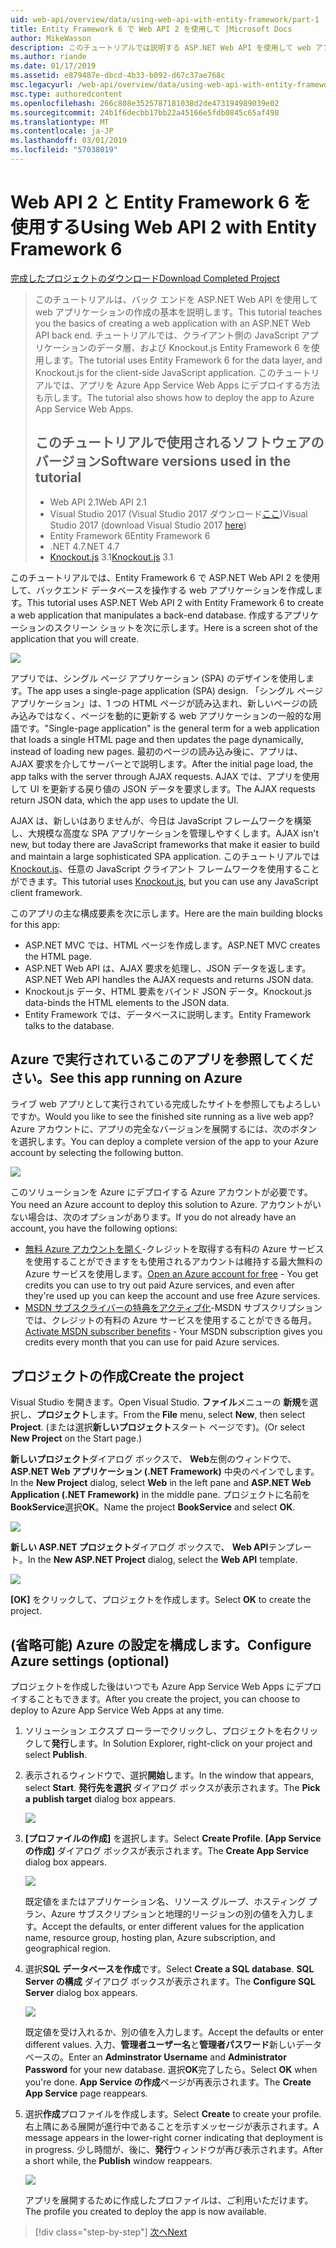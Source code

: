 ```yaml
---
uid: web-api/overview/data/using-web-api-with-entity-framework/part-1
title: Entity Framework 6 で Web API 2 を使用して |Microsoft Docs
author: MikeWasson
description: このチュートリアルでは説明する ASP.NET Web API を使用して web アプリケーションの作成の基本のバック エンドです。 チュートリアルでは、データ レイアウトの Entity Framework 6 を使用しています.
ms.author: riande
ms.date: 01/17/2019
ms.assetid: e879487e-dbcd-4b33-b092-d67c37ae768c
msc.legacyurl: /web-api/overview/data/using-web-api-with-entity-framework/part-1
msc.type: authoredcontent
ms.openlocfilehash: 266c808e3525787181038d2de473194989039e02
ms.sourcegitcommit: 24b1f6decbb17bb22a45166e5fdb0845c65af498
ms.translationtype: MT
ms.contentlocale: ja-JP
ms.lasthandoff: 03/01/2019
ms.locfileid: "57038019"
---
```

<a name="using-web-api-2-with-entity-framework-6"></a><span data-ttu-id="49a91-104">Web API 2 と Entity Framework 6 を使用する</span><span class="sxs-lookup"><span data-stu-id="49a91-104">Using Web API 2 with Entity Framework 6</span></span>
====================

[<span data-ttu-id="49a91-105">完成したプロジェクトのダウンロード</span><span class="sxs-lookup"><span data-stu-id="49a91-105">Download Completed Project</span></span>](https://github.com/MikeWasson/BookService)

> <span data-ttu-id="49a91-106">このチュートリアルは、バック エンドを ASP.NET Web API を使用して web アプリケーションの作成の基本を説明します。</span><span class="sxs-lookup"><span data-stu-id="49a91-106">This tutorial teaches you the basics of creating a web application with an ASP.NET Web API back end.</span></span> <span data-ttu-id="49a91-107">チュートリアルでは、クライアント側の JavaScript アプリケーションのデータ層、および Knockout.js Entity Framework 6 を使用します。</span><span class="sxs-lookup"><span data-stu-id="49a91-107">The tutorial uses Entity Framework 6 for the data layer, and Knockout.js for the client-side JavaScript application.</span></span> <span data-ttu-id="49a91-108">このチュートリアルでは、アプリを Azure App Service Web Apps にデプロイする方法も示します。</span><span class="sxs-lookup"><span data-stu-id="49a91-108">The tutorial also shows how to deploy the app to Azure App Service Web Apps.</span></span>
>
> ## <a name="software-versions-used-in-the-tutorial"></a><span data-ttu-id="49a91-109">このチュートリアルで使用されるソフトウェアのバージョン</span><span class="sxs-lookup"><span data-stu-id="49a91-109">Software versions used in the tutorial</span></span>
>
> - <span data-ttu-id="49a91-110">Web API 2.1</span><span class="sxs-lookup"><span data-stu-id="49a91-110">Web API 2.1</span></span>
> - <span data-ttu-id="49a91-111">Visual Studio 2017 (Visual Studio 2017 ダウンロード[ここ](https://visualstudio.microsoft.com/downloads/?utm_medium=microsoft&utm_source=docs.microsoft.com&utm_campaign=button+cta&utm_content=download+vs2017))</span><span class="sxs-lookup"><span data-stu-id="49a91-111">Visual Studio 2017 (download Visual Studio 2017 [here](https://visualstudio.microsoft.com/downloads/?utm_medium=microsoft&utm_source=docs.microsoft.com&utm_campaign=button+cta&utm_content=download+vs2017))</span></span>
> - <span data-ttu-id="49a91-112">Entity Framework 6</span><span class="sxs-lookup"><span data-stu-id="49a91-112">Entity Framework 6</span></span>
> - <span data-ttu-id="49a91-113">.NET 4.7</span><span class="sxs-lookup"><span data-stu-id="49a91-113">.NET 4.7</span></span>
> - <span data-ttu-id="49a91-114">[Knockout.js](http://knockoutjs.com/) 3.1</span><span class="sxs-lookup"><span data-stu-id="49a91-114">[Knockout.js](http://knockoutjs.com/) 3.1</span></span>

<span data-ttu-id="49a91-115">このチュートリアルでは、Entity Framework 6 で ASP.NET Web API 2 を使用して、バックエンド データベースを操作する web アプリケーションを作成します。</span><span class="sxs-lookup"><span data-stu-id="49a91-115">This tutorial uses ASP.NET Web API 2 with Entity Framework 6 to create a web application that manipulates a back-end database.</span></span> <span data-ttu-id="49a91-116">作成するアプリケーションのスクリーン ショットを次に示します。</span><span class="sxs-lookup"><span data-stu-id="49a91-116">Here is a screen shot of the application that you will create.</span></span>

[![](part-1/_static/image2.png)](part-1/_static/image1.png)

<span data-ttu-id="49a91-117">アプリでは、シングル ページ アプリケーション (SPA) のデザインを使用します。</span><span class="sxs-lookup"><span data-stu-id="49a91-117">The app uses a single-page application (SPA) design.</span></span> <span data-ttu-id="49a91-118">「シングル ページ アプリケーション」は、1 つの HTML ページが読み込まれ、新しいページの読み込みではなく、ページを動的に更新する web アプリケーションの一般的な用語です。</span><span class="sxs-lookup"><span data-stu-id="49a91-118">"Single-page application" is the general term for a web application that loads a single HTML page and then updates the page dynamically, instead of loading new pages.</span></span> <span data-ttu-id="49a91-119">最初のページの読み込み後に、アプリは、AJAX 要求を介してサーバーとで説明します。</span><span class="sxs-lookup"><span data-stu-id="49a91-119">After the initial page load, the app talks with the server through AJAX requests.</span></span> <span data-ttu-id="49a91-120">AJAX では、アプリを使用して UI を更新する戻り値の JSON データを要求します。</span><span class="sxs-lookup"><span data-stu-id="49a91-120">The AJAX requests return JSON data, which the app uses to update the UI.</span></span>

<span data-ttu-id="49a91-121">AJAX は、新しいはありませんが、今日は JavaScript フレームワークを構築し、大規模な高度な SPA アプリケーションを管理しやすくします。</span><span class="sxs-lookup"><span data-stu-id="49a91-121">AJAX isn't new, but today there are JavaScript frameworks that make it easier to build and maintain a large sophisticated SPA application.</span></span> <span data-ttu-id="49a91-122">このチュートリアルでは[Knockout.js](http://knockoutjs.com/)、任意の JavaScript クライアント フレームワークを使用することができます。</span><span class="sxs-lookup"><span data-stu-id="49a91-122">This tutorial uses [Knockout.js](http://knockoutjs.com/), but you can use any JavaScript client framework.</span></span>

<span data-ttu-id="49a91-123">このアプリの主な構成要素を次に示します。</span><span class="sxs-lookup"><span data-stu-id="49a91-123">Here are the main building blocks for this app:</span></span>

- <span data-ttu-id="49a91-124">ASP.NET MVC では、HTML ページを作成します。</span><span class="sxs-lookup"><span data-stu-id="49a91-124">ASP.NET MVC creates the HTML page.</span></span>
- <span data-ttu-id="49a91-125">ASP.NET Web API は、AJAX 要求を処理し、JSON データを返します。</span><span class="sxs-lookup"><span data-stu-id="49a91-125">ASP.NET Web API handles the AJAX requests and returns JSON data.</span></span>
- <span data-ttu-id="49a91-126">Knockout.js データ、HTML 要素をバインド JSON データ。</span><span class="sxs-lookup"><span data-stu-id="49a91-126">Knockout.js data-binds the HTML elements to the JSON data.</span></span>
- <span data-ttu-id="49a91-127">Entity Framework では、データベースに説明します。</span><span class="sxs-lookup"><span data-stu-id="49a91-127">Entity Framework talks to the database.</span></span>

## <a name="see-this-app-running-on-azure"></a><span data-ttu-id="49a91-128">Azure で実行されているこのアプリを参照してください。</span><span class="sxs-lookup"><span data-stu-id="49a91-128">See this app running on Azure</span></span>

<span data-ttu-id="49a91-129">ライブ web アプリとして実行されている完成したサイトを参照してもよろしいですか。</span><span class="sxs-lookup"><span data-stu-id="49a91-129">Would you like to see the finished site running as a live web app?</span></span> <span data-ttu-id="49a91-130">Azure アカウントに、アプリの完全なバージョンを展開するには、次のボタンを選択します。</span><span class="sxs-lookup"><span data-stu-id="49a91-130">You can deploy a complete version of the app to your Azure account by selecting the following button.</span></span>

[![](http://azuredeploy.net/deploybutton.png)](https://azuredeploy.net/?WT.mc_id=deploy_azure_aspnet&repository=https://github.com/tfitzmac/BookService)

<span data-ttu-id="49a91-131">このソリューションを Azure にデプロイする Azure アカウントが必要です。</span><span class="sxs-lookup"><span data-stu-id="49a91-131">You need an Azure account to deploy this solution to Azure.</span></span> <span data-ttu-id="49a91-132">アカウントがいない場合は、次のオプションがあります。</span><span class="sxs-lookup"><span data-stu-id="49a91-132">If you do not already have an account, you have the following options:</span></span>

- <span data-ttu-id="49a91-133">[無料 Azure アカウントを開く](https://azure.microsoft.com/pricing/free-trial/?WT.mc_id=A443DD604)-クレジットを取得する有料の Azure サービスを使用することができますをも使用されるアカウントは維持する最大無料の Azure サービスを使用します。</span><span class="sxs-lookup"><span data-stu-id="49a91-133">[Open an Azure account for free](https://azure.microsoft.com/pricing/free-trial/?WT.mc_id=A443DD604) - You get credits you can use to try out paid Azure services, and even after they're used up you can keep the account and use free Azure services.</span></span>
- <span data-ttu-id="49a91-134">[MSDN サブスクライバーの特典をアクティブ化](https://azure.microsoft.com/pricing/member-offers/msdn-benefits-details/?WT.mc_id=A443DD604)-MSDN サブスクリプションでは、クレジットの有料の Azure サービスを使用することができる毎月。</span><span class="sxs-lookup"><span data-stu-id="49a91-134">[Activate MSDN subscriber benefits](https://azure.microsoft.com/pricing/member-offers/msdn-benefits-details/?WT.mc_id=A443DD604) - Your MSDN subscription gives you credits every month that you can use for paid Azure services.</span></span>

## <a name="create-the-project"></a><span data-ttu-id="49a91-135">プロジェクトの作成</span><span class="sxs-lookup"><span data-stu-id="49a91-135">Create the project</span></span>

<span data-ttu-id="49a91-136">Visual Studio を開きます。</span><span class="sxs-lookup"><span data-stu-id="49a91-136">Open Visual Studio.</span></span> <span data-ttu-id="49a91-137">**ファイル**メニューの **新規**を選択し、**プロジェクト**します。</span><span class="sxs-lookup"><span data-stu-id="49a91-137">From the **File** menu, select **New**, then select **Project**.</span></span> <span data-ttu-id="49a91-138">(または選択**新しいプロジェクト**スタート ページです)。</span><span class="sxs-lookup"><span data-stu-id="49a91-138">(Or select **New Project** on the Start page.)</span></span>

<span data-ttu-id="49a91-139">**新しいプロジェクト**ダイアログ ボックスで、 **Web**左側のウィンドウで、 **ASP.NET Web アプリケーション (.NET Framework)** 中央のペインでします。</span><span class="sxs-lookup"><span data-stu-id="49a91-139">In the **New Project** dialog, select **Web** in the left pane and **ASP.NET Web Application (.NET Framework)** in the middle pane.</span></span> <span data-ttu-id="49a91-140">プロジェクトに名前を**BookService**選択**OK**。</span><span class="sxs-lookup"><span data-stu-id="49a91-140">Name the project **BookService** and select **OK**.</span></span>

[![](part-1/_static/image11.png)](part-1/_static/image11.png)

<span data-ttu-id="49a91-141">**新しい ASP.NET プロジェクト**ダイアログ ボックスで、 **Web API**テンプレート。</span><span class="sxs-lookup"><span data-stu-id="49a91-141">In the **New ASP.NET Project** dialog, select the **Web API** template.</span></span>

[![](part-1/_static/image12.png)](part-1/_static/image12.png)


<span data-ttu-id="49a91-142">**[OK]** をクリックして、プロジェクトを作成します。</span><span class="sxs-lookup"><span data-stu-id="49a91-142">Select **OK** to create the project.</span></span>

## <a name="configure-azure-settings-optional"></a><span data-ttu-id="49a91-143">(省略可能) Azure の設定を構成します。</span><span class="sxs-lookup"><span data-stu-id="49a91-143">Configure Azure settings (optional)</span></span>

<span data-ttu-id="49a91-144">プロジェクトを作成した後はいつでも Azure App Service Web Apps にデプロイすることもできます。</span><span class="sxs-lookup"><span data-stu-id="49a91-144">After you create the project, you can choose to deploy to Azure App Service Web Apps at any time.</span></span> 

1. <span data-ttu-id="49a91-145">ソリューション エクスプ ローラーでクリックし、プロジェクトを右クリックして**発行**します。</span><span class="sxs-lookup"><span data-stu-id="49a91-145">In Solution Explorer, right-click on your project and select **Publish**.</span></span>

2. <span data-ttu-id="49a91-146">表示されるウィンドウで、選択**開始**します。</span><span class="sxs-lookup"><span data-stu-id="49a91-146">In the window that appears, select **Start**.</span></span> <span data-ttu-id="49a91-147">**発行先を選択** ダイアログ ボックスが表示されます。</span><span class="sxs-lookup"><span data-stu-id="49a91-147">The **Pick a publish target** dialog box appears.</span></span>

   [![](part-1/_static/image14.png)](part-1/_static/image14.png)

3. <span data-ttu-id="49a91-148">**[プロファイルの作成]** を選択します。</span><span class="sxs-lookup"><span data-stu-id="49a91-148">Select **Create Profile**.</span></span> <span data-ttu-id="49a91-149">**[App Service の作成]** ダイアログ ボックスが表示されます。</span><span class="sxs-lookup"><span data-stu-id="49a91-149">The **Create App Service** dialog box appears.</span></span>

   [![](part-1/_static/image15.png)](part-1/_static/image15.png)

   <span data-ttu-id="49a91-150">既定値をまたはアプリケーション名、リソース グループ、ホスティング プラン、Azure サブスクリプションと地理的リージョンの別の値を入力します。</span><span class="sxs-lookup"><span data-stu-id="49a91-150">Accept the defaults, or enter different values for the application name, resource group, hosting plan, Azure subscription, and geographical region.</span></span> 

4. <span data-ttu-id="49a91-151">選択**SQL データベースを作成**です。</span><span class="sxs-lookup"><span data-stu-id="49a91-151">Select **Create a SQL database**.</span></span> <span data-ttu-id="49a91-152">**SQL Server の構成** ダイアログ ボックスが表示されます。</span><span class="sxs-lookup"><span data-stu-id="49a91-152">The **Configure SQL Server** dialog box appears.</span></span> 

   [![](part-1/_static/image16.png)](part-1/_static/image16.png)

   <span data-ttu-id="49a91-153">既定値を受け入れるか、別の値を入力します。</span><span class="sxs-lookup"><span data-stu-id="49a91-153">Accept the defaults or enter different values.</span></span> <span data-ttu-id="49a91-154">入力、**管理者ユーザー名**と**管理者パスワード**新しいデータベースの。</span><span class="sxs-lookup"><span data-stu-id="49a91-154">Enter an **Adminstrator Username** and **Administrator Password** for your new database.</span></span> <span data-ttu-id="49a91-155">選択**OK**完了したら。</span><span class="sxs-lookup"><span data-stu-id="49a91-155">Select **OK** when you're done.</span></span> <span data-ttu-id="49a91-156">**App Service の作成**ページが再表示されます。</span><span class="sxs-lookup"><span data-stu-id="49a91-156">The **Create App Service** page reappears.</span></span>

5. <span data-ttu-id="49a91-157">選択**作成**プロファイルを作成します。</span><span class="sxs-lookup"><span data-stu-id="49a91-157">Select **Create** to create your profile.</span></span> <span data-ttu-id="49a91-158">右上隅にある展開が進行中であることを示すメッセージが表示されます。</span><span class="sxs-lookup"><span data-stu-id="49a91-158">A message appears in the lower-right corner indicating that deployment is in progress.</span></span> <span data-ttu-id="49a91-159">少し時間が、後に、**発行**ウィンドウが再び表示されます。</span><span class="sxs-lookup"><span data-stu-id="49a91-159">After a short while, the **Publish** window reappears.</span></span>

    [![](part-1/_static/image17.png)](part-1/_static/image17.png)
   
    <span data-ttu-id="49a91-160">アプリを展開するために作成したプロファイルは、ご利用いただけます。</span><span class="sxs-lookup"><span data-stu-id="49a91-160">The profile you created to deploy the app is now available.</span></span> 


> [!div class="step-by-step"]
> [<span data-ttu-id="49a91-161">次へ</span><span class="sxs-lookup"><span data-stu-id="49a91-161">Next</span></span>](part-2.md)
